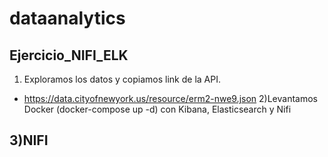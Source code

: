 # dataanalytics

## Ejercicio_NIFI_ELK

1) Exploramos los datos y copiamos link de la API. 
  - https://data.cityofnewyork.us/resource/erm2-nwe9.json
2)Levantamos Docker (docker-compose up -d) con Kibana, Elasticsearch y Nifi

3)NIFI
  -  
